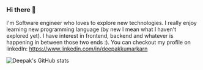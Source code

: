 ### Hi there 👋

I'm Software engineer who loves to explore new technologies. I really enjoy learning new programming language (by new I mean what I haven't explored yet). I have interest in frontend, backend and whatever is happening in between those two ends :). You can checkout my profile on linkedIn: https://www.linkedin.com/in/deepakkumarkarn

 ![Deepak's GitHub stats](https://github-readme-stats.vercel.app/api?username=karn-deepak&show_icons=true&theme=radical)
